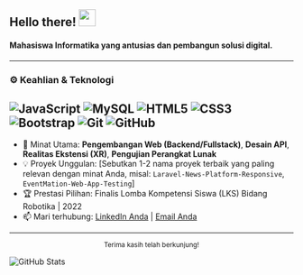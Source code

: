 ## Hello there! <img src="https://raw.githubusercontent.com/MartinHeinz/MartinHeinz/master/wave.gif" width="30">

#### Mahasiswa Informatika yang antusias dan pembangun solusi digital.

---

### ⚙️ Keahlian & Teknologi

![JavaScript](https://img.shields.io/badge/-JavaScript-black?style=flat-square&logo=javascript)
![MySQL](https://img.shields.io/badge/-MySQL-black?style=flat-square&logo=mysql)
![HTML5](https://img.shields.io/badge/-HTML5-E34F26?style=flat-square&logo=html5&logoColor=white)
![CSS3](https://img.shields.io/badge/-CSS3-1572B6?style=flat-square&logo=css3)
![Bootstrap](https://img.shields.io/badge/-Bootstrap-563D7C?style=flat-square&logo=bootstrap)
![Git](https://img.shields.io/badge/-Git-black?style=flat-square&logo=git)
![GitHub](https://img.shields.io/badge/-GitHub-181717?style=flat-square&logo=github)
---

- 🚀 Minat Utama: **Pengembangan Web (Backend/Fullstack)**, **Desain API**, **Realitas Ekstensi (XR)**, **Pengujian Perangkat Lunak**
- 💡 Proyek Unggulan: [Sebutkan 1-2 nama proyek terbaik yang paling relevan dengan minat Anda, misal: `Laravel-News-Platform-Responsive`, `EventMation-Web-App-Testing`]
- 🏆 Prestasi Pilihan: Finalis Lomba Kompetensi Siswa (LKS) Bidang Robotika | 2022
- 📫 Mari terhubung: [LinkedIn Anda]([LINK_KE_LINKEDIN_ANDA]) | [Email Anda](mailto:[EMAIL_ANDA])

---

<div align="center">
  <sub>Terima kasih telah berkunjung!</sub>
</div>

![GitHub Stats](https://github-readme-stats.vercel.app/api?username=[adikysetiawan]&show_icons=true&theme=default&hide_border=true)

